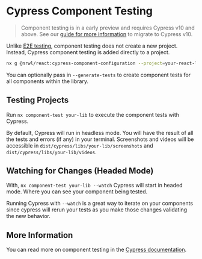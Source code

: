 # Cypress Component Testing

> Component testing is in a early preview and requires Cypress v10 and above.
> See our [guide for more information](/cypress/v10-migration-guide) to migrate to Cypress v10.

Unlike [E2E testing](/packages/cypress), component testing does not create a new project. Instead, Cypress component testing is added
directly to a project.

```bash
nx g @nrwl/react:cypress-component-configuration --project=your-react-lib
```

You can optionally pass in `--generate-tests` to create component tests for all components within the library.

## Testing Projects

Run `nx component-test your-lib` to execute the component tests with Cypress.

By default, Cypress will run in headless mode. You will have the result of all the tests and errors (if any) in your
terminal. Screenshots and videos will be accessible in `dist/cypress/libs/your-lib/screenshots` and `dist/cypress/libs/your-lib/videos`.

## Watching for Changes (Headed Mode)

With, `nx component-test your-lib --watch` Cypress will start in headed mode. Where you can see your component being tested.

Running Cypress with `--watch` is a great way to iterate on your components since cypress will rerun your tests as you make those changes validating the new behavior.

## More Information

You can read more on component testing in the [Cypress documentation](https://docs.cypress.io/guides/component-testing/writing-your-first-component-test).
